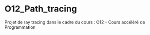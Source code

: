 # O12_Path_tracing
Projet de ray tracing dans le cadre du cours : O12 - Cours accéléré de Programmation